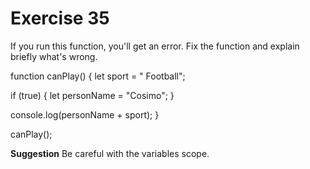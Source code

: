 # Exercise 35

If you run this function, you'll get an error. Fix the function and explain briefly what's wrong.

function canPlay() {
let sport = " Football";

if (true) {
let personName = "Cosimo";
}

console.log(personName + sport);
}

canPlay();

**Suggestion**
Be careful with the variables scope.
